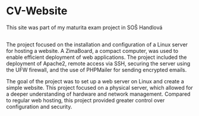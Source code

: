 # CV-Website
This site was part of my maturita exam project in SOŠ Handlová
##
<p>The project focused on the installation and configuration of a Linux server for hosting a website. A ZimaBoard, a compact computer, was used to enable efficient deployment of web applications. The project included the deployment of Apache2, remote access via SSH, securing the server using the UFW firewall, and the use of PHPMailer for sending encrypted emails.</p>
<p>The goal of the project was to set up a web server on Linux and create a simple website. This project focused on a physical server, which allowed for a deeper understanding of hardware and network management. Compared to regular web hosting, this project provided greater control over configuration and security.</p>
